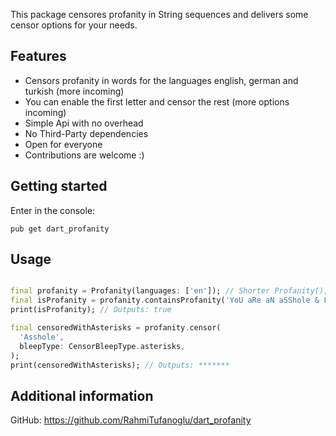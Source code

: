 <!-- 
A Profanity filter written in Dart.
-->

This package censores profanity in String sequences and delivers some censor options for your needs.

## Features

- Censors profanity in words for the languages english, german and turkish (more incoming)
- You can enable the first letter and censor the rest (more options incoming)
- Simple Api with no overhead
- No Third-Party dependencies
- Open for everyone
- Contributions are welcome :)

## Getting started

Enter in the console:

```
pub get dart_profanity
```

## Usage

```dart

final profanity = Profanity(languages: ['en']); // Shorter Profanity(), as en is the default
final isProfanity = profanity.containsProfanity('YoU aRe aN aSShole & FuCKer.');
print(isProfanity); // Outputs: true

final censoredWithAsterisks = profanity.censor(
  'Asshole',
  bleepType: CensorBleepType.asterisks,
);
print(censoredWithAsterisks); // Outputs: *******
```

## Additional information

GitHub: https://github.com/RahmiTufanoglu/dart_profanity
